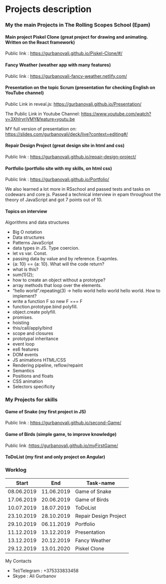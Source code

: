 # Projects description

###  My the main Projects in The Rolling Scopes School (Epam)

####  Main project Piskel Clone (great project for drawing and animating. Written on the React framework)

Public link : https://gurbanovali.github.io/Piskel-Clone/#/

####  Fancy Weather (weather app with many features)

Public link : https://gurbanovali-fancy-weather.netlify.com/

####  Presentation on the topic Scrum (presentation for checking English on YouTube channel)

Public Link in reveal.js: https://gurbanovali.github.io/Presentation/

The Public Link in Youtube Channel: https://www.youtube.com/watch?v=3XhlrvrjVMY&feature=youtu.be

MY full version of presentation on: https://slides.com/gurbanovali/deck/live?context=editing#/

####  Repair Design Project (great design site in html and css)

Public link : https://gurbanovali.github.io/repair-design-project/

####  Portfolio (portfolio site with my skills, on html css)

Public link : https://gurbanovali.github.io/Portfolio/

We also learned a lot more in RSschool and passed tests and tasks on codewars and core js.
Passed a technical interview in epam throughout the theory of JavaScript and got 7 points out of 10.

####  Topics on interview

Algorithms and data structures
-    Big O notation 
-    Data structures 
-    Patterns 
JavaScript
-    data types in JS. Type coercion.
-    let vs var. Const.
-    passing data by value and by reference. Exapmles.
-    {a: 10} == {a: 10}. What will the code return?
-    what is this?
-    sum(1)(2);
-    how to create an object without a prototype?
-    array methods that loop over the elements.
-    “hello world”.repeating(3) -> hello world hello world hello world. How to implement?
-    write a function F so new F === F
-    function.prototype.bind polyfill.
-    object.create polyfill.
-    promises.
-    hoisting
-    this/call/apply/bind
-    scope and closures
-    prototypal inheritance
-    event loop
-    es6 features
-    DOM events
-    JS animations
HTML/CSS
-    Rendering pipeline, reflow/repaint
-    Semantics
-    Positions and floats
-    CSS animation
-    Selectors specificity

### My Projects for skills 

####  Game of Snake (my first project in JS)

Public link : https://gurbanovali.github.io/second-Game/

####  Game of Birds (simple game, to improve knowledge)

Public link :https://gurbanovali.github.io/myFirstGame/

####  ToDoList (my first and only project on Angular)




### Worklog 


Start      |       End        |  Task-name  
-----------|------------------|-------------------------------------------------------------------------------------------------------
08.06.2019 |      11.06.2019  |  Game of Snake
17.06.2019 |      20.06.2019  |  Game of Birds
10.07.2019 |      18.07.2019  |  ToDoList
23.10.2019 |      28.10.2019  |  Repair Design Project
29.10.2019 |      06.11.2019  |  Portfolio
11.12.2019 |      13.12.2019  |  Presentation 
13.12.2019 |      20.12.2019  |  Fancy Weather 
29.12.2019 |      13.01.2020  |  Piskel Clone



My Contacts 
- Tel/Telegram : +375333833458
- Skype : Ali Gurbanov







